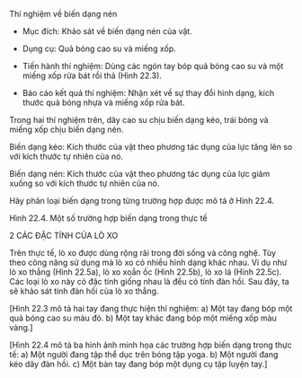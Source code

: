 Thí nghiệm về biến dạng nén

* Mục đích: Khảo sát về biến dạng nén của vật.

* Dụng cụ: Quả bóng cao su và miếng xốp.

* Tiến hành thí nghiệm: Dùng các ngón tay bóp quả bóng cao su và một miếng xốp rửa bát rồi thả (Hình 22.3).

* Báo cáo kết quả thí nghiệm: Nhận xét về sự thay đổi hình dạng, kích thước quả bóng nhựa và miếng xốp rửa bát.

Trong hai thí nghiệm trên, dây cao su chịu biến dạng kéo, trái bóng và miếng xốp chịu biến dạng nén.

Biến dạng kéo: Kích thước của vật theo phương tác dụng của lực tăng lên so với kích thước tự nhiên của nó.

Biến dạng nén: Kích thước của vật theo phương tác dụng của lực giảm xuống so với kích thước tự nhiên của nó.

Hãy phân loại biến dạng trong từng trường hợp được mô tả ở Hình 22.4.

Hình 22.4. Một số trường hợp biến dạng trong thực tế

2 CÁC ĐẶC TÍNH CỦA LÒ XO

Trên thực tế, lò xo được dùng rộng rãi trong đời sống và công nghệ. Tùy theo công năng sử dụng mà lò xo có nhiều hình dạng khác nhau. Ví dụ như lò xo thẳng (Hình 22.5a), lò xo xoắn ốc (Hình 22.5b), lò xo lá (Hình 22.5c). Các loại lò xo này có đặc tính giống nhau là đều có tính đàn hồi. Sau đây, ta sẽ khảo sát tính đàn hồi của lò xo thẳng.

[Hình 22.3 mô tả hai tay đang thực hiện thí nghiệm: a) Một tay đang bóp một quả bóng cao su màu đỏ. b) Một tay khác đang bóp một miếng xốp màu vàng.]

[Hình 22.4 mô tả ba hình ảnh minh họa các trường hợp biến dạng trong thực tế: a) Một người đang tập thể dục trên bóng tập yoga. b) Một người đang kéo dây đàn hồi. c) Một bàn tay đang bóp một dụng cụ tập luyện tay.]